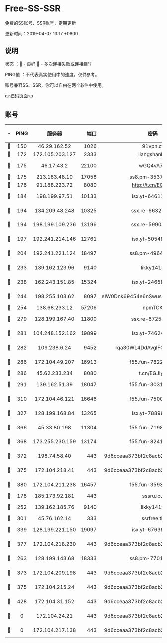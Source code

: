 # Free-SS-SSR

免费的SS账号、SSR账号，定期更新

更新时间：2019-04-07 13:17 +0800

## 说明

状态     ：🙂 - 良好 🙁 - 多次连接失败或连接超时

PING值   ：不代表真实使用中的速度，仅供参考。

账号兼容SS、SSR，你可以自由在两个软件中使用。

👉[扫码页面](https://liesauer.github.io/Free-SS-SSR/)👈

## 账号

|-|PING|服务器|端口|密码|加密方式|区域|
|:----:|:----:|:-----:|-----:|:----:|:----:|:----:|
|🙂|150|46.29.162.52|1026|91vpn.cf|rc4-md5|RU|
|🙂|172|172.105.203.127|2333|liangshanbo|chacha20|JP|
|🙂|175|46.17.43.2|22100|wGQ4vA7D|aes-256-gcm|RU|
|🙂|175|213.183.48.10|17058|ss8.pm-35372165|rc4-md5|RU|
|🙂|176|91.188.223.72|8080|http://t.cn/EGJIyrl|rc4-md5|RU|
|🙂|184|198.199.97.51|10133|isx.yt-64611548|aes-256-cfb|US|
|🙂|194|134.209.48.248|10325|ssx.re-66327199|aes-256-cfb|US|
|🙂|194|198.199.109.236|13196|ssx.re-59908217|aes-256-cfb|US|
|🙂|197|192.241.214.146|12761|isx.yt-50548426|aes-256-cfb|US|
|🙂|204|192.241.221.124|18497|ss8.pm-49648678|aes-256-cfb|US|
|🙂|233|139.162.123.96|9140|likky1415|aes-256-cfb|JP|
|🙂|238|162.243.151.85|15324|isx.yt-24658995|aes-256-cfb|US|
|🙂|244|198.255.103.62|8097|eIW0Dnk69454e6nSwuspv9DmS201tQ0D|aes-256-cfb|US|
|🙂|254|138.68.233.12|57206|npmTCK|rc4-md5|US|
|🙂|279|128.199.167.40|11800|ssx.re-87258490|aes-256-cfb|SG|
|🙂|281|104.248.152.162|19899|isx.yt-74624394|aes-256-cfb|SG|
|🙂|282|109.238.6.24|9452|rqa30WL4DdAvgIFG6Fs3znzTa|aes-256-cfb|FR|
|🙂|286|172.104.49.207|16913|f55.fun-78222028|aes-256-cfb|SG|
|🙂|286|45.62.233.234|8080|t.cn/EGJIyrl|rc4-md5|CA|
|🙂|291|139.162.51.39|18047|f55.fun-30318909|aes-256-cfb|SG|
|🙂|310|172.104.46.121|16646|f55.fun-75001802|aes-256-cfb|SG|
|🙂|327|128.199.168.84|13265|isx.yt-78896827|aes-256-cfb|SG|
|🙂|366|45.33.80.198|11304|f55.fun-71989148|aes-256-cfb|US|
|🙂|368|173.255.230.159|13174|f55.fun-82418787|aes-256-cfb|US|
|🙂|372|198.74.58.40|443|9d6cceaa373bf2c8acb22e60b6a58be6|aes-256-cfb|US|
|🙂|375|172.104.218.41|443|9d6cceaa373bf2c8acb22e60b6a58be6|aes-256-cfb|US|
|🙂|380|172.104.211.238|16457|f55.fun-35934651|aes-256-cfb|US|
|🙂|178|185.173.92.181|443|sssru.icu|rc4-md5|RU|
|🙂|252|139.162.185.76|9140|likky1415|aes-256-cfb|DE|
|🙂|301|45.76.162.14|333|ssrfree.tk|rc4|SG|
|🙂|339|128.199.221.150|19097|isx.yt-67638887|aes-256-cfb|SG|
|🙂|377|172.104.218.230|443|9d6cceaa373bf2c8acb22e60b6a58be6|aes-256-cfb|US|
|🙁|263|128.199.143.68|18333|ss8.pm-77013643|aes-256-cfb|SG|
|🙁|373|172.104.209.198|443|9d6cceaa373bf2c8acb22e60b6a58be6|aes-256-cfb|US|
|🙁|375|172.104.215.24|443|9d6cceaa373bf2c8acb22e60b6a58be6|aes-256-cfb|US|
|🙁|428|172.104.31.152|443|9d6cceaa373bf2c8acb22e60b6a58be6|aes-256-cfb|US|
|🙁|0|172.104.24.21|443|9d6cceaa373bf2c8acb22e60b6a58be6|aes-256-cfb|US|
|🙁|0|172.104.217.138|443|9d6cceaa373bf2c8acb22e60b6a58be6|aes-256-cfb|US|
